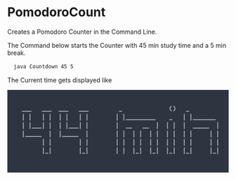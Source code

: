 # PomodoroCount

Creates a Pomodoro Counter in the Command Line. 

The Command below starts the Counter with 45 min study time and a 5 min break. 
```sh 
  java Countdown 45 5 
```
The Current time gets displayed like 

![](Pomodoro.png)
